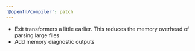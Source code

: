 ```yaml
---
'@openfn/compiler': patch
---
```


- Exit transformers a little earlier. This reduces the memory overhead of parsing large files
- Add memory diagnostic outputs

